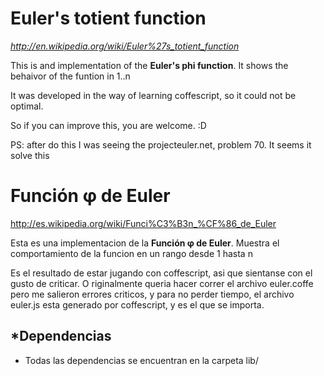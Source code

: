 Euler's totient function
================================
*http://en.wikipedia.org/wiki/Euler%27s_totient_function*

This is and implementation of the **Euler's phi function**. 
It shows the behaivor of the funtion in 1..n

It was developed in the way of learning coffescript, so it could not be optimal.

So if you can improve this, you are welcome. :D

PS: after do this I was seeing the projecteuler.net, problem 70. 
It seems it solve this


Función φ de Euler
================================
http://es.wikipedia.org/wiki/Funci%C3%B3n_%CF%86_de_Euler

Esta es una implementacion de la **Función φ de Euler**.
Muestra el comportamiento de la funcion en un rango desde 1 hasta n

Es el resultado de estar jugando con coffescript, asi que sientanse con el gusto de criticar.
O riginalmente queria hacer correr el archivo euler.coffe pero me salieron errores criticos, y
para no perder tiempo, el archivo euler.js esta generado por coffescript, y es el que se importa.

*Dependencias
--------------

  * Todas las dependencias se encuentran en la carpeta lib/
